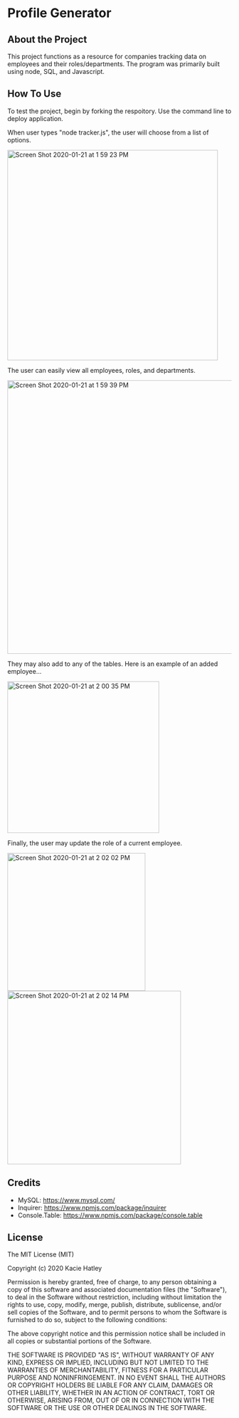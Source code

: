 # Profile Generator

## About the Project
This project functions as a resource for companies tracking data on employees and their roles/departments. The program was primarily built using node, SQL, and Javascript.

## How To Use

To test the project, begin by forking the respoitory. Use the command line to deploy application.

When user types "node tracker.js", the user will choose from a list of options.

<img width="473" alt="Screen Shot 2020-01-21 at 1 59 23 PM" src="https://user-images.githubusercontent.com/55072295/72834586-22176000-3c57-11ea-84b1-40cda3766fde.png">

The user can easily view all employees, roles, and departments.

<img width="615" alt="Screen Shot 2020-01-21 at 1 59 39 PM" src="https://user-images.githubusercontent.com/55072295/72834617-33f90300-3c57-11ea-92d9-d0301c3fa2ad.png">

They may also add to any of the tables. Here is an example of an added employee...

<img width="341" alt="Screen Shot 2020-01-21 at 2 00 35 PM" src="https://user-images.githubusercontent.com/55072295/72834660-483d0000-3c57-11ea-875a-01f257302d9d.png">

Finally, the user may update the role of a current employee.

<img width="310" alt="Screen Shot 2020-01-21 at 2 02 02 PM" src="https://user-images.githubusercontent.com/55072295/72834711-5f7bed80-3c57-11ea-92be-abfb86230156.png">

<img width="390" alt="Screen Shot 2020-01-21 at 2 02 14 PM" src="https://user-images.githubusercontent.com/55072295/72834738-6efb3680-3c57-11ea-9d52-30d54d6688ec.png">

## Credits

* MySQL: https://www.mysql.com/
* Inquirer: https://www.npmjs.com/package/inquirer
* Console.Table: https://www.npmjs.com/package/console.table

## License

The MIT License (MIT)

Copyright (c) 2020 Kacie Hatley

Permission is hereby granted, free of charge, to any person obtaining a copy of this software and associated documentation files (the "Software"), to deal in the Software without restriction, including without limitation the rights to use, copy, modify, merge, publish, distribute, sublicense, and/or sell copies of the Software, and to permit persons to whom the Software is furnished to do so, subject to the following conditions:

The above copyright notice and this permission notice shall be included in all copies or substantial portions of the Software.

THE SOFTWARE IS PROVIDED "AS IS", WITHOUT WARRANTY OF ANY KIND, EXPRESS OR IMPLIED, INCLUDING BUT NOT LIMITED TO THE WARRANTIES OF MERCHANTABILITY, FITNESS FOR A PARTICULAR PURPOSE AND NONINFRINGEMENT. IN NO EVENT SHALL THE AUTHORS OR COPYRIGHT HOLDERS BE LIABLE FOR ANY CLAIM, DAMAGES OR OTHER LIABILITY, WHETHER IN AN ACTION OF CONTRACT, TORT OR OTHERWISE, ARISING FROM, OUT OF OR IN CONNECTION WITH THE SOFTWARE OR THE USE OR OTHER DEALINGS IN THE SOFTWARE.
